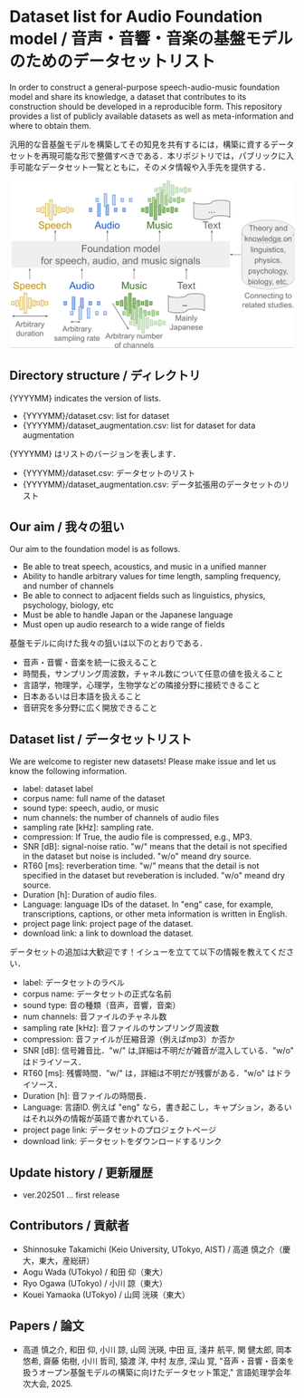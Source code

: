 # Dataset list for Audio Foundation model / 音声・音響・音楽の基盤モデルのためのデータセットリスト
In order to construct a general-purpose speech-audio-music foundation model and share its knowledge, a dataset that contributes to its construction should be developed in a reproducible form. This repository provides a list of publicly available datasets as well as meta-information and where to obtain them.

汎用的な音基盤モデルを構築してその知見を共有するには，構築に資するデータセットを再現可能な形で整備すべきである．本リポジトリでは，パブリックに入手可能なデータセット一覧とともに，そのメタ情報や入手先を提供する．

![overview](./overview.png)

## Directory structure / ディレクトリ
{YYYYMM} indicates the version of lists.
- {YYYYMM}/dataset.csv: list for dataset
- {YYYYMM}/dataset_augmentation.csv: list for dataset for data augmentation

{YYYYMM} はリストのバージョンを表します．
- {YYYYMM}/dataset.csv: データセットのリスト
- {YYYYMM}/dataset_augmentation.csv: データ拡張用のデータセットのリスト

## Our aim / 我々の狙い
Our aim to the foundation model is as follows.
- Be able to treat speech, acoustics, and music in a unified manner
- Ability to handle arbitrary values for time length, sampling frequency, and number of channels
- Be able to connect to adjacent fields such as linguistics, physics, psychology, biology, etc
- Must be able to handle Japan or the Japanese language
- Must open up audio research to a wide range of fields

基盤モデルに向けた我々の狙いは以下のとおりである．
- 音声・音響・音楽を統一に扱えること
- 時間長，サンプリング周波数，チャネル数について任意の値を扱えること
- 言語学，物理学，心理学，生物学などの隣接分野に接続できること
- 日本あるいは日本語を扱えること
- 音研究を多分野に広く開放できること

## Dataset list / データセットリスト
We are welcome to register new datasets! Please make issue and let us know the following information.
- label: dataset label
- corpus name: full name of the dataset
- sound type: speech, audio, or music
- num channels: the number of channels of audio files
- sampling rate \[kHz\]: sampling rate.
- compression: If True, the audio file is compressed, e.g., MP3.
- SNR \[dB\]: signal-noise ratio. "w/" means that the detail is not specified in the dataset but noise is included. "w/o" meand dry source.
- RT60 [ms]: reverberation time. "w/" means that the detail is not specified in the dataset but reveberation is included. "w/o" meand dry source.
- Duration \[h\]: Duration of audio files.
- Language: language IDs of the dataset. In "eng" case, for example, transcriptions, captions, or other meta information is written in English.
- project page link: project page of the dataset.
- download link: a link to download the dataset.

データセットの追加は大歓迎です！イシューを立てて以下の情報を教えてください．
- label: データセットのラベル
- corpus name: データセットの正式な名前
- sound type: 音の種類（音声，音響，音楽）
- num channels: 音ファイルのチャネル数
- sampling rate \[kHz\]: 音ファイルのサンプリング周波数
- compression: 音ファイルが圧縮音源（例えばmp3）か否か
- SNR \[dB\]: 信号雑音比．"w/" は,詳細は不明だが雑音が混入している．"w/o" はドライソース．
- RT60 [ms]: 残響時間．"w/" は，詳細は不明だが残響がある．"w/o" はドライソース．
- Duration \[h\]: 音ファイルの時間長．
- Language: 言語ID. 例えば "eng" なら，書き起こし，キャプション，あるいはそれ以外の情報が英語で書かれている．
- project page link: データセットのプロジェクトページ
- download link: データセットをダウンロードするリンク

## Update history / 更新履歴
- ver.202501 ... first release

## Contributors / 貢献者
- Shinnosuke Takamichi (Keio University, UTokyo, AIST) / 高道 慎之介（慶大，東大，産総研）
- Aogu Wada (UTokyo) / 和田 仰（東大）
- Ryo Ogawa (UTokyo) / 小川 諒（東大）
- Kouei Yamaoka (UTokyo) / 山岡 洸瑛（東大）

## Papers / 論文
- 高道 慎之介, 和田 仰, 小川 諒, 山岡 洸瑛, 中田 亘, 淺井 航平, 関 健太郎, 岡本 悠希, 齋藤 佑樹, 小川 哲司, 猿渡 洋, 中村 友彦, 深山 覚, "音声・音響・音楽を扱うオープン基盤モデルの構築に向けたデータセット策定," 言語処理学会年次大会, 2025.

